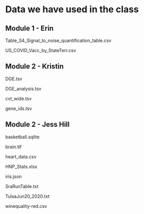 # Data we have used in the class

## Module 1 - Erin

Table_S4_Signal_to_noise_quantification_table.csv

US_COVID_Vacc_by_StateTerr.csv

## Module 2 - Kristin

DGE.tsv  

DGE_analysis.tsv   

cvt_wide.tsv   

gene_ids.tsv

## Module 2 - Jess Hill

basketball.sqlite 

brain.tif 

heart_data.csv 

HNP_Stats.xlsx 

iris.json 

SraRunTable.txt 

TulsaJun20_2020.txt 

winequality-red.csv

